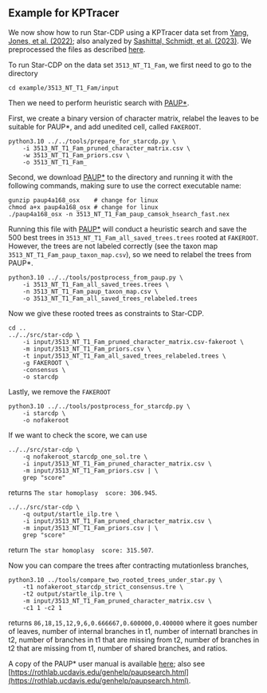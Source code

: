 Example for KPTracer
--------------------

We now show how to run Star-CDP using a KPTracer data set from [Yang, Jones, et al. (2022)](https://doi.org/10.1016/j.cell.2022.04.015); also analyzed by [Sashittal, Schmidt, et al. (2023)](https://doi.org/10.1016/j.cels.2023.11.005). We preprocessed the files as described [here](README_dataprep.md).


To run Star-CDP on the data set `3513_NT_T1_Fam`, we first need to go to the directory
```
cd example/3513_NT_T1_Fam/input
```

Then we need to perform heuristic search with [PAUP*](https://paup.phylosolutions.com). 

First, we create a binary version of character matrix, relabel the leaves to be suitable for PAUP*, and add unedited cell, called `FAKEROOT`.
```
python3.10 ../../tools/prepare_for_starcdp.py \
    -i 3513_NT_T1_Fam_pruned_character_matrix.csv \
    -w 3513_NT_T1_Fam_priors.csv \
    -o 3513_NT_T1_Fam_
```

Second, we download [PAUP*](https://paup.phylosolutions.com) to the directory and running it with the following commands, making sure to use the correct executable name:
```
gunzip paup4a168_osx    # change for linux
chmod a+x paup4a168_osx # change for linux
./paup4a168_osx -n 3513_NT_T1_Fam_paup_camsok_hsearch_fast.nex
```

Running this file with [PAUP*](https://paup.phylosolutions.com) will conduct a heuristic search and save the 500 best trees in `3513_NT_T1_Fam_all_saved_trees.trees` rooted at `FAKEROOT`. However, the trees are not labeled correctly (see the taxon map `3513_NT_T1_Fam_paup_taxon_map.csv`), so we need to relabel the trees from PAUP*.
```
python3.10 ../../tools/postprocess_from_paup.py \
    -i 3513_NT_T1_Fam_all_saved_trees.trees \
    -n 3513_NT_T1_Fam_paup_taxon_map.csv \
    -o 3513_NT_T1_Fam_all_saved_trees_relabeled.trees
```

Now we give these rooted trees as constraints to Star-CDP.
```
cd ..
../../src/star-cdp \
    -i input/3513_NT_T1_Fam_pruned_character_matrix.csv-fakeroot \
    -m input/3513_NT_T1_Fam_priors.csv \
    -t input/3513_NT_T1_Fam_all_saved_trees_relabeled.trees \
    -g FAKEROOT \
    -consensus \
    -o starcdp
```

Lastly, we remove the `FAKEROOT`

```
python3.10 ../../tools/postprocess_for_starcdp.py \
    -i starcdp \
    -o nofakeroot
```

If we want to check the score, we can use
```
../../src/star-cdp \
    -q nofakeroot_starcdp_one_sol.tre \
    -i input/3513_NT_T1_Fam_pruned_character_matrix.csv \
    -m input/3513_NT_T1_Fam_priors.csv | \
    grep "score"
```
returns `The star homoplasy  score: 306.945`.

```
../../src/star-cdp \
    -q output/startle_ilp.tre \
    -i input/3513_NT_T1_Fam_pruned_character_matrix.csv \
    -m input/3513_NT_T1_Fam_priors.csv | \
    grep "score"
```
return `The star homoplasy  score: 315.507`.

Now you can compare the trees after contracting mutationless branches,

```
python3.10 ../tools/compare_two_rooted_trees_under_star.py \
    -t1 nofakeroot_starcdp_strict_consensus.tre \
    -t2 output/startle_ilp.tre \
    -m input/3513_NT_T1_Fam_pruned_character_matrix.csv \
    -c1 1 -c2 1
```
returns `86,18,15,12,9,6,0.666667,0.600000,0.400000` where it goes number of leaves, number of internal branches in t1, number of internatl branches in t2, number of branches in t1 that are missing from t2, number of branches in t2 that are missing from t1, number of shared branches, and ratios.


A copy of the PAUP* user manual is available [here](https://phylosolutions.com/paup-documentation/paupmanual.pdf); also see [https://rothlab.ucdavis.edu/genhelp/paupsearch.html](https://rothlab.ucdavis.edu/genhelp/paupsearch.html).

